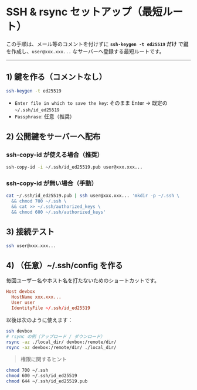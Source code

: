 # SSH & rsync セットアップ（最短ルート）

この手順は、メール等のコメントを付けずに **`ssh-keygen -t ed25519` だけ** で鍵を作成し、`user@xxx.xxx...` なサーバーへ登録する最短ルートです。

---

## 1) 鍵を作る（コメントなし）

```bash
ssh-keygen -t ed25519
```

* `Enter file in which to save the key`: そのまま Enter → 既定の `~/.ssh/id_ed25519`
* `Passphrase`: 任意（推奨）

## 2) 公開鍵をサーバーへ配布

### ssh-copy-id が使える場合（推奨）

```bash
ssh-copy-id -i ~/.ssh/id_ed25519.pub user@xxx.xxx...
```

### ssh-copy-id が無い場合（手動）

```bash
cat ~/.ssh/id_ed25519.pub | ssh user@xxx.xxx... 'mkdir -p ~/.ssh \
  && chmod 700 ~/.ssh \
  && cat >> ~/.ssh/authorized_keys \
  && chmod 600 ~/.ssh/authorized_keys'
```

## 3) 接続テスト

```bash
ssh user@xxx.xxx...
```

## 4) （任意）\~/.ssh/config を作る

毎回ユーザー名やホスト名を打たないためのショートカットです。

```conf
Host devbox
  HostName xxx.xxx...
  User user
  IdentityFile ~/.ssh/id_ed25519
```

以後は次のように使えます：

```bash
ssh devbox
# rsync の例（アップロード / ダウンロード）
rsync -az ./local_dir/ devbox:/remote/dir/
rsync -az devbox:/remote/dir/ ./local_dir/
```

> 権限に関するヒント

```bash
chmod 700 ~/.ssh
chmod 600 ~/.ssh/id_ed25519
chmod 644 ~/.ssh/id_ed25519.pub
```
